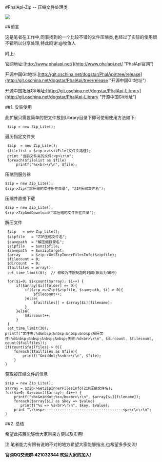 #PhalApi-Zip -- 压缩文件处理类

![](http://webtools.qiniudn.com/master-LOGO-20150410_50.jpg)

##前言

这是笔者在工作中,同事找到的一个比较不错的文件压缩类,也经过了实际的使用很不错所以分享处理,特此鸣谢:@牧鱼人

附上:

官网地址:[http://www.phalapi.net/](http://www.phalapi.net/ "PhalApi官网")

开源中国Git地址:[http://git.oschina.net/dogstar/PhalApi/tree/release](http://git.oschina.net/dogstar/PhalApi/tree/release "开源中国Git地址")

开源中国拓展Git地址:[http://git.oschina.net/dogstar/PhalApi-Library](http://git.oschina.net/dogstar/PhalApi-Library "开源中国Git地址")


##1. 安装使用

此扩展只需要简单的把文件放到Library目录下即可使用使用方法如下:

     $zip = new Zip_Lite();


遍历指定文件夹
    
     $zip  = new Zip_Lite();
     $filelist = $zip->visitFile(文件夹路径);
     print "当前文件夹的文件:<p>\r\n";
     foreach($filelist as $file)
         printf("%s<br>\r\n", $file);
         
压缩到服务器

    $zip = new Zip_Lite();
    $zip->Zip("需压缩的文件所在目录", "ZIP压缩文件名");
    
    
压缩并直接下载
    
    $zip = new Zip_Lite();
    $zip->ZipAndDownload("需压缩的文件所在目录");
        
        
        
解压文件
    
     $zip   = new Zip_Lite();
     $zipfile   = "ZIP压缩文件名";
     $savepath  = "解压缩目录名";
     $zipfile   = $unzipfile;
     $savepath  = $unziptarget;
     $array     = $zip->GetZipInnerFilesInfo($zipfile);
     $filecount = 0;
     $dircount  = 0;
     $failfiles = array();
     set_time_limit(0);  // 修改为不限制超时时间(默认为30秒)
    
     for($i=0; $i<count($array); $i++) {
         if($array[$i][folder] == 0){
             if($zip->unZip($zipfile, $savepath, $i) > 0){
                 $filecount++;
             }else{
                 $failfiles[] = $array[$i][filename];
             }
         }else{
             $dircount++;
         }
     }
     set_time_limit(30);
    printf("文件夹:%d&nbsp;&nbsp;&nbsp;&nbsp;解压文件:%d&nbsp;&nbsp;&nbsp;&nbsp;失败:%d<br>\r\n", $dircount, $filecount, count($failfiles));
    if(count($failfiles) > 0){
        foreach($failfiles as $file){
            printf("&middot;%s<br>\r\n", $file);
        }
    }
            
            
            
获取被压缩文件的信息
        
    $zip = new Zip_Lite();
    $array = $zip->GetZipInnerFilesInfo(ZIP压缩文件名);
    for($i=0; $i<count($array); $i++) {
        printf("<b>&middot;%s</b><br>\r\n", $array[$i][filename]);
        foreach($array[$i] as $key => $value)
           printf("%s => %s<br>\r\n", $key, $value);
        print "\r\n<p>------------------------------------<p>\r\n\r\n";
    }
    
        
##2. 总结

希望此拓展能够给大家带来方便以及实用!

注:笔者能力有限有说的不对的地方希望大家能够指出,也希望多多交流!

**官网QQ交流群:421032344  欢迎大家的加入!**